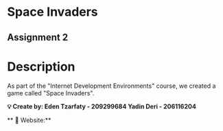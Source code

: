 # Space Invaders
## Assignment 2

# Description
As part of the "Internet Development Environments" course, we created a game called "Space Invaders". 


**💡 Create by: Eden Tzarfaty - 209299684
    Yadin Deri - 206116204**
    
** 📎 Website:**
